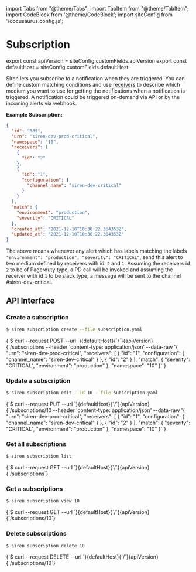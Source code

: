 import Tabs from "@theme/Tabs";
import TabItem from "@theme/TabItem";
import CodeBlock from '@theme/CodeBlock';
import siteConfig from '/docusaurus.config.js';

# Subscription

export const apiVersion = siteConfig.customFields.apiVersion
export const defaultHost = siteConfig.customFields.defaultHost

Siren lets you subscribe to a notification when they are triggered. You can define custom matching conditions and use
[receivers](./receivers.md) to describe which medium you want to use for getting the notifications when a notification is triggered. A notification could be triggered on-demand via API or by the incoming alerts via webhook.

**Example Subscription:**

```json
{
  "id": "385",
  "urn": "siren-dev-prod-critical",
  "namespace": "10",
  "receivers": [
    {
      "id": "2"
    },
    {
      "id": "1",
      "configuration": {
        "channel_name": "siren-dev-critical"
      }
    }
  ],
  "match": {
    "environment": "production",
    "severity": "CRITICAL"
  },
  "created_at": "2021-12-10T10:38:22.364353Z",
  "updated_at": "2021-12-10T10:38:22.364353Z"
}
```

The above means whenever any alert which has labels matching the labels
`"environment": "production", "severity": "CRITICAL"`, send this alert to two medium defined by receivers with id: `2` and `1`. Assuming the receivers id `2` to be of Pagerduty type, a PD call will be invoked and assuming the receiver with id `1` to be slack type, a message will be sent to the channel #siren-dev-critical.

## API Interface

### Create a subscription

<Tabs groupId="api">
  <TabItem value="cli" label="CLI" default>

```bash
$ siren subscription create --file subscription.yaml
```

  </TabItem>
  <TabItem value="http" label="HTTP">
    <CodeBlock className="language-bash">
    {`$ curl --request POST
  --url `}{defaultHost}{`/`}{apiVersion}{`/subscriptions
  --header 'content-type: application/json'
  --data-raw '{
    "urn": "siren-dev-prod-critical",
    "receivers": [
        {
            "id": "1",
            "configuration": {
                "channel_name": "siren-dev-critical"
            }
        },
        {
            "id": "2"
        }
    ],
    "match": {
        "severity": "CRITICAL",
        "environment": "production"
    },
    "namespace": "10"
}'`}
    </CodeBlock>
  </TabItem>
</Tabs>

### Update a subscription

<Tabs groupId="api">
  <TabItem value="cli" label="CLI" default>

```bash
$ siren subscription edit --id 10 --file subscription.yaml
```


  </TabItem>
  <TabItem value="http" label="HTTP">
    <CodeBlock className="language-bash">
    {`$ curl --request PUT
  --url `}{defaultHost}{`/`}{apiVersion}{`/subscriptions/10
  --header 'content-type: application/json'
  --data-raw '{
    "urn": "siren-dev-prod-critical",
    "receivers": [
        {
            "id": "1",
            "configuration": {
                "channel_name": "siren-dev-critical"
            }
        },
        {
            "id": "2"
        }
    ],
    "match": {
        "severity": "CRITICAL",
        "environment": "production"
    },
    "namespace": "10"
}'`}
    </CodeBlock>

  </TabItem>
</Tabs>

### Get all subscriptions
<Tabs groupId="api">
  <TabItem value="cli" label="CLI" default>


```bash
$ siren subscription list
```


  </TabItem>
  <TabItem value="http" label="HTTP">
    <CodeBlock className="language-bash">
    {`$ curl --request GET
  --url `}{defaultHost}{`/`}{apiVersion}{`/subscriptions`}
    </CodeBlock>
  </TabItem>
</Tabs>

### Get a subscriptions

<Tabs groupId="api">
  <TabItem value="cli" label="CLI" default>

```bash
$ siren subscription view 10
```


  </TabItem>
  <TabItem value="http" label="HTTP">
    <CodeBlock className="language-bash">
    {`$ curl --request GET
  --url `}{defaultHost}{`/`}{apiVersion}{`/subscriptions/10`}
    </CodeBlock>
  </TabItem>
</Tabs>

### Delete subscriptions

<Tabs groupId="api">
  <TabItem value="cli" label="CLI" default>

```bash
$ siren subscription delete 10
```

  </TabItem>
  <TabItem value="http" label="HTTP">
    <CodeBlock className="language-bash">
    {`$ curl --request DELETE
  --url `}{defaultHost}{`/`}{apiVersion}{`/subscriptions/10`}
    </CodeBlock>
  </TabItem>
</Tabs>
